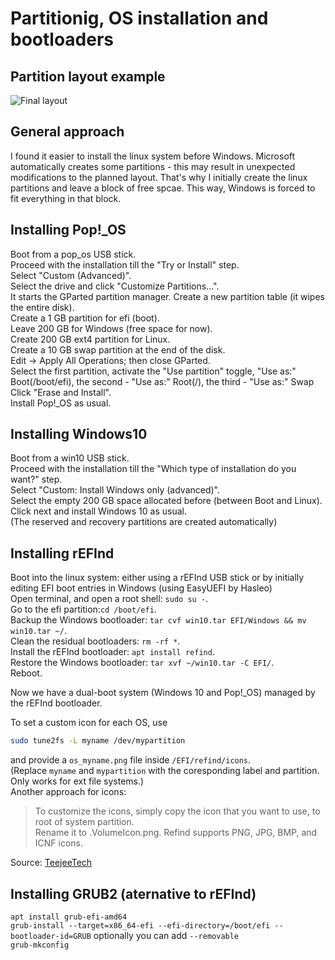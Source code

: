 # Partitionig, OS installation and bootloaders
## Partition layout example
![Final layout](https://i.imgur.com/OnuBd3k.png)

## General approach
I found it easier to install the linux system before Windows. Microsoft automatically creates some partitions - this may result in unexpected modifications to the planned layout. That's why I initially create the linux partitions and leave a block of free spcae. This way, Windows is forced to fit everything in that block.

## Installing Pop!_OS
Boot from a pop_os USB stick.\
Proceed with the installation till the "Try or Install" step.\
Select "Custom (Advanced)".\
Select the drive and click "Customize Partitions...".\
It starts the GParted partition manager.
Create a new partition table (it wipes the entire disk).\
Create a 1 GB partition for efi (boot).\
Leave 200 GB for Windows (free space for now).\
Create 200 GB ext4 partition for Linux.\
Create a 10 GB swap partition at the end of the disk.\
Edit -> Apply All Operations; then close GParted.\
Select the first partition, activate the "Use partition" toggle, "Use as:" Boot(/boot/efi), the second - "Use as:" Root(/), the third - "Use as:" Swap
Click "Erase and Install".\
Install Pop!_OS as usual.

## Installing Windows10
Boot from a win10 USB stick.\
Proceed with the installation till the "Which type of installation do you want?" step.\
Select "Custom: Install Windows only (advanced)".\
Select the empty 200 GB space allocated before (between Boot and Linux).\
Click next and install Windows 10 as usual.\
(The reserved and recovery partitions are created automatically)

## Installing rEFInd
Boot into the linux system: either using a rEFInd USB stick or by initially editing EFI boot entries in Windows (using EasyUEFI by Hasleo)\
Open terminal, and open a root shell: `sudo su -`.\
Go to the efi partition:`cd /boot/efi`.\
Backup the Windows bootloader: `tar cvf win10.tar EFI/Windows && mv win10.tar ~/`.\
Clean the residual bootloaders: `rm -rf *`.\
Install the rEFInd bootloader: `apt install refind`.\
Restore the Windows bootloader: `tar xvf ~/win10.tar -C EFI/`.\
Reboot.

Now we have a dual-boot system (Windows 10 and Pop!_OS) managed by the rEFInd bootloader.

To set a custom icon for each OS, use
```bash
sudo tune2fs -L myname /dev/mypartition
```
and provide a `os_myname.png` file inside `/EFI/refind/icons`.\
(Replace `myname` and `mypartition` with the coresponding label and partition. Only works for ext file systems.) \
Another approach for icons:
> To customize the icons, simply copy the icon that you want to use, to root of system partition. \
> Rename it to .VolumeIcon.png. Refind supports PNG, JPG, BMP, and ICNF icons.

Source: [TeejeeTech](https://teejeetech.in/2020/09/05/linux-multi-boot-with-refind/)

## Installing GRUB2 (aternative to rEFInd)
`apt install grub-efi-amd64`\
`grub-install --target=x86_64-efi --efi-directory=/boot/efi --bootloader-id=GRUB` optionally you can add `--removable`\
`grub-mkconfig`
